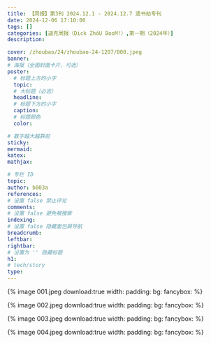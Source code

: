 ```yaml
---
title: 【周报】第3刊 2024.12.1 - 2024.12.7 遗书劫专刊
date: 2024-12-06 17:10:00
tags: []
categories: [迪克周报（Dick ZhǒU BooM!）,第一期（2024年）]
description: 

cover: /zhoubao/24/zhoubao-24-1207/000.jpeg
banner:
# 海报（全图封面卡片，可选）
poster:
  # 标题上方的小字
  topic:
  # 大标题（必选）
  headline:
  # 标题下方的小字
  caption:
  # 标题颜色
  color:

# 数字越大越靠前
sticky:
mermaid:
katex: 
mathjax: 

# 专栏 ID
topic: 
author: b003a
references:
# 设置 false 禁止评论
comments: 
# 设置 false 避免被搜索
indexing: 
# 设置 false 隐藏面包屑导航
breadcrumb: 
leftbar: 
rightbar:
# 设置为 '' 隐藏标题
h1: 
# tech/story
type: 
---
```


{% image 001.jpeg download:true width: padding: bg: fancybox: %}

{% image 002.jpeg download:true width: padding: bg: fancybox: %}

{% image 003.jpeg download:true width: padding: bg: fancybox: %}

{% image 004.jpeg download:true width: padding: bg: fancybox: %}